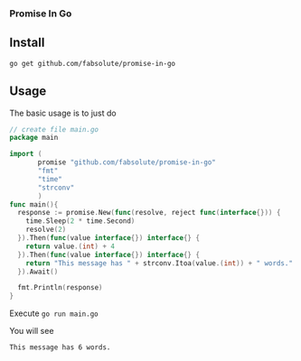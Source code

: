 ### Promise In Go

## Install
`go get github.com/fabsolute/promise-in-go`

## Usage 

The basic usage is to just do 

```go
// create file main.go
package main

import (
       promise "github.com/fabsolute/promise-in-go"
       "fmt"
       "time"
       "strconv"
       )
func main(){
  response := promise.New(func(resolve, reject func(interface{})) {
    time.Sleep(2 * time.Second)
    resolve(2)
  }).Then(func(value interface{}) interface{} {
    return value.(int) + 4
  }).Then(func(value interface{}) interface{} {
    return "This message has " + strconv.Itoa(value.(int)) + " words."
  }).Await()

  fmt.Println(response)
}
```
Execute
```go run main.go```

You will see

```
This message has 6 words.
```
